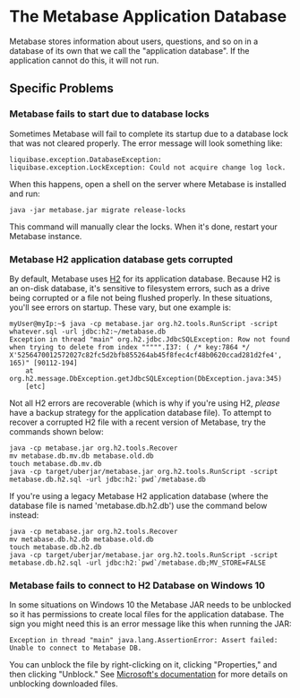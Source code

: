 # The Metabase Application Database

Metabase stores information about users, questions, and so on in a database of its own that we call the "application database". If the application cannot do this, it will not run.

## Specific Problems

### Metabase fails to start due to database locks

Sometimes Metabase will fail to complete its startup due to a database lock that was not cleared properly. The error message will look something like:

```
liquibase.exception.DatabaseException: liquibase.exception.LockException: Could not acquire change log lock.
```

When this happens, open a shell on the server where Metabase is installed and run:

```
java -jar metabase.jar migrate release-locks
```

This command will manually clear the locks. When it's done, restart your Metabase instance.

### Metabase H2 application database gets corrupted

By default, Metabase uses [H2][what-is-h2] for its application database. Because H2 is an on-disk database, it's sensitive to filesystem errors, such as a drive being corrupted or a file not being flushed properly. In these situations, you'll see errors on startup. These vary, but one example is:

```
myUser@myIp:~$ java -cp metabase.jar org.h2.tools.RunScript -script whatever.sql -url jdbc:h2:~/metabase.db
Exception in thread "main" org.h2.jdbc.JdbcSQLException: Row not found when trying to delete from index """"".I37: ( /* key:7864 */ X'5256470012572027c82fc5d2bfb855264ab45f8fec4cf48b0620ccad281d2fe4', 165)" [90112-194]
    at org.h2.message.DbException.getJdbcSQLException(DbException.java:345)
    [etc]
```

Not all H2 errors are recoverable (which is why if you're using H2, _please_ have a backup strategy for the application database file). To attempt to recover a corrupted H2 file with a recent version of Metabase, try the commands shown below:

```
java -cp metabase.jar org.h2.tools.Recover
mv metabase.db.mv.db metabase.old.db
touch metabase.db.mv.db
java -cp target/uberjar/metabase.jar org.h2.tools.RunScript -script metabase.db.h2.sql -url jdbc:h2:`pwd`/metabase.db
```

If you're using a legacy Metabase H2 application database (where the database file is named 'metabase.db.h2.db') use the command below instead:

```
java -cp metabase.jar org.h2.tools.Recover
mv metabase.db.h2.db metabase.old.db
touch metabase.db.h2.db
java -cp target/uberjar/metabase.jar org.h2.tools.RunScript -script metabase.db.h2.sql -url jdbc:h2:`pwd`/metabase.db;MV_STORE=FALSE
```

### Metabase fails to connect to H2 Database on Windows 10

In some situations on Windows 10 the Metabase JAR needs to be unblocked so it has permissions to create local files for the application database. The sign you might need this is an error message like this when running the JAR:

```
Exception in thread "main" java.lang.AssertionError: Assert failed: Unable to connect to Metabase DB.
```

You can unblock the file by right-clicking on it, clicking "Properties," and then clicking "Unblock." See [Microsoft's documentation][ms-unblocking-file] for more details on unblocking downloaded files.

[ms-unblocking-file]: https://blogs.msdn.microsoft.com/delay/p/unblockingdownloadedfile/
[what-is-h2]: /faq/setup/what-is-h2.html
